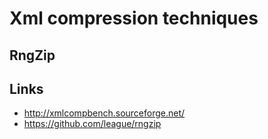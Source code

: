 # Xml compression techniques

## RngZip

## Links

* http://xmlcompbench.sourceforge.net/
* https://github.com/league/rngzip

